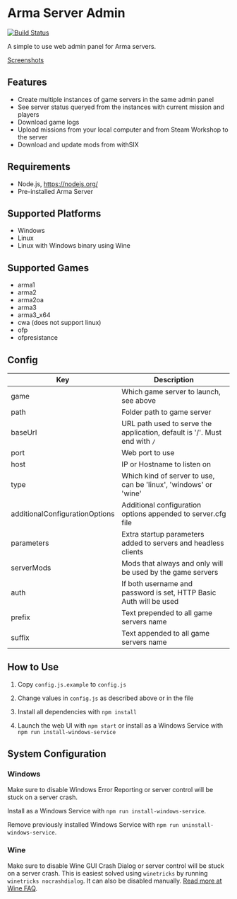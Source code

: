 # Arma Server Admin

[![Build Status](https://travis-ci.org/Dahlgren/arma-server-web-admin.svg?branch=master)](https://travis-ci.org/Dahlgren/arma-server-web-admin)

A simple to use web admin panel for Arma servers.

[Screenshots](http://imgur.com/a/Xod6U)

## Features

- Create multiple instances of game servers in the same admin panel
- See server status queryed from the instances with current mission and players
- Download game logs
- Upload missions from your local computer and from Steam Workshop to the server
- Download and update mods from withSIX

## Requirements

- Node.js, https://nodejs.org/
- Pre-installed Arma Server

## Supported Platforms

- Windows
- Linux
- Linux with Windows binary using Wine

## Supported Games

- arma1
- arma2
- arma2oa
- arma3
- arma3_x64
- cwa (does not support linux)
- ofp
- ofpresistance

## Config

Key | Description
--- | ---
game | Which game server to launch, see above
path | Folder path to game server
baseUrl | URL path used to serve the application, default is '/'. Must end with `/`
port | Web port to use
host | IP or Hostname to listen on
type | Which kind of server to use, can be 'linux', 'windows' or 'wine'
additionalConfigurationOptions | Additional configuration options appended to server.cfg file
parameters | Extra startup parameters added to servers and headless clients
serverMods | Mods that always and only will be used by the game servers
auth | If both username and password is set, HTTP Basic Auth will be used
prefix | Text prepended to all game servers name
suffix | Text appended to all game servers name

## How to Use

1. Copy `config.js.example` to `config.js`

2. Change values in `config.js` as described above or in the file

3. Install all dependencies with `npm install`

4. Launch the web UI with `npm start` or install as a Windows Service with `npm run install-windows-service`

## System Configuration

### Windows

Make sure to disable Windows Error Reporting or server control will be stuck on a server crash.

Install as a Windows Service with `npm run install-windows-service`.

Remove previously installed Windows Service with `npm run uninstall-windows-service`.

### Wine

Make sure to disable Wine GUI Crash Dialog or server control will be stuck on a server crash.
This is easiest solved using `winetricks` by running `winetricks nocrashdialog`.
It can also be disabled manually.
[Read more at Wine FAQ](http://wiki.winehq.org/FAQ#head-c857c433cf9fc1dcd90b8369ef75c325483c91d6).
